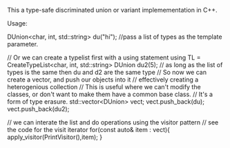 This a type-safe discriminated union or variant implemementation in C++. 

Usage:

DUnion<char, int, std::string> du("hi"); //pass a list of types as the template parameter.

// Or we can create a typelist first with a using statement
using TL = CreateTypeList<char, int, std::string>
DUnion<TL> du2(5); // as long as the list of types is the same then du and d2 are the same type
// So now we can create a vector, and push our objects into it
// effectively creating a heterogenious collection
// This is useful where we can't modify the classes, or don't want to make them have a common base class.
// It's a form of type erasure.
std::vector<DUnion<TL>> vect;
vect.push_back(du);
vect.push_back(du2);

// we can interate the list and do operations using the visitor pattern
// see the code for the visit iterator
for(const auto& item : vect){
  apply_visitor(PrintVisitor(),item);
}






